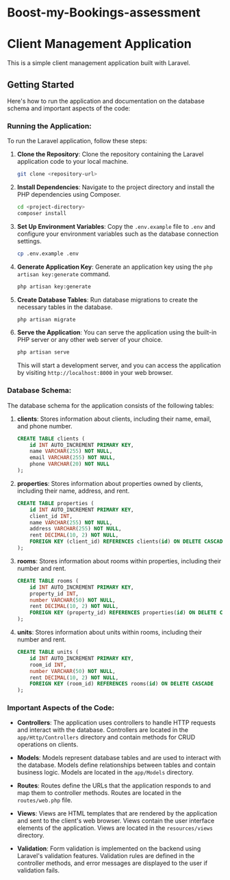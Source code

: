 # Boost-my-Bookings-assessment

# Client Management Application

This is a simple client management application built with Laravel.

## Getting Started

Here's how to run the application and documentation on the database schema and important aspects of the code:

### Running the Application:

To run the Laravel application, follow these steps:

1. **Clone the Repository**: Clone the repository containing the Laravel application code to your local machine.

   ```bash
   git clone <repository-url>
   ```

2. **Install Dependencies**: Navigate to the project directory and install the PHP dependencies using Composer.

   ```bash
   cd <project-directory>
   composer install
   ```

3. **Set Up Environment Variables**: Copy the `.env.example` file to `.env` and configure your environment variables such as the database connection settings.

   ```bash
   cp .env.example .env
   ```

4. **Generate Application Key**: Generate an application key using the `php artisan key:generate` command.

   ```bash
   php artisan key:generate
   ```

5. **Create Database Tables**: Run database migrations to create the necessary tables in the database.

   ```bash
   php artisan migrate
   ```

6. **Serve the Application**: You can serve the application using the built-in PHP server or any other web server of your choice.

   ```bash
   php artisan serve
   ```

   This will start a development server, and you can access the application by visiting `http://localhost:8000` in your web browser.

### Database Schema:

The database schema for the application consists of the following tables:

1. **clients**: Stores information about clients, including their name, email, and phone number.
   
   ```sql
   CREATE TABLE clients (
       id INT AUTO_INCREMENT PRIMARY KEY,
       name VARCHAR(255) NOT NULL,
       email VARCHAR(255) NOT NULL,
       phone VARCHAR(20) NOT NULL
   );
   ```

2. **properties**: Stores information about properties owned by clients, including their name, address, and rent.
   
   ```sql
   CREATE TABLE properties (
       id INT AUTO_INCREMENT PRIMARY KEY,
       client_id INT,
       name VARCHAR(255) NOT NULL,
       address VARCHAR(255) NOT NULL,
       rent DECIMAL(10, 2) NOT NULL,
       FOREIGN KEY (client_id) REFERENCES clients(id) ON DELETE CASCADE
   );
   ```

3. **rooms**: Stores information about rooms within properties, including their number and rent.
   
   ```sql
   CREATE TABLE rooms (
       id INT AUTO_INCREMENT PRIMARY KEY,
       property_id INT,
       number VARCHAR(50) NOT NULL,
       rent DECIMAL(10, 2) NOT NULL,
       FOREIGN KEY (property_id) REFERENCES properties(id) ON DELETE CASCADE
   );
   ```

4. **units**: Stores information about units within rooms, including their number and rent.
   
   ```sql
   CREATE TABLE units (
       id INT AUTO_INCREMENT PRIMARY KEY,
       room_id INT,
       number VARCHAR(50) NOT NULL,
       rent DECIMAL(10, 2) NOT NULL,
       FOREIGN KEY (room_id) REFERENCES rooms(id) ON DELETE CASCADE
   );
   ```

### Important Aspects of the Code:

- **Controllers**: The application uses controllers to handle HTTP requests and interact with the database. Controllers are located in the `app/Http/Controllers` directory and contain methods for CRUD operations on clients.

- **Models**: Models represent database tables and are used to interact with the database. Models define relationships between tables and contain business logic. Models are located in the `app/Models` directory.

- **Routes**: Routes define the URLs that the application responds to and map them to controller methods. Routes are located in the `routes/web.php` file.

- **Views**: Views are HTML templates that are rendered by the application and sent to the client's web browser. Views contain the user interface elements of the application. Views are located in the `resources/views` directory.

- **Validation**: Form validation is implemented on the backend using Laravel's validation features. Validation rules are defined in the controller methods, and error messages are displayed to the user if validation fails.
